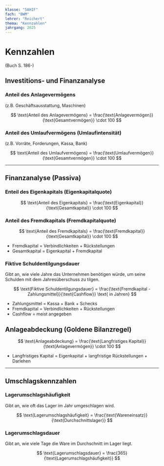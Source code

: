 ```yaml
---
klasse: "5AHIF"
fach: "BWM"
lehrer: "Reichert"
thema: "Kennzahlen"
jahrgang: 2025
---
```


# Kennzahlen

(Buch S. 186-)

## Investitions- und Finanzanalyse

### Anteil des Anlagevermögens

(z.B. Geschäftsausstattung, Maschinen)

$$
\text{Anteil des Anlagevermögens} = \frac{\text{Anlagevermögen}}{\text{Gesamtvermögen}} \cdot 100
$$

### Anteil des Umlaufvermögens (Umlaufintensität)

(z.B. Vorräte, Forderungen, Kassa, Bank)

$$
\text{Anteil des Umlaufvermögens} = \frac{\text{Umlaufvermögen}}{\text{Gesamtvermögen}} \cdot 100
$$

---
Finanzanalyse (Passiva)
---

### Enteil des Eigenkapitals (Eigenkapitalquote)

$$
\text{Anteil des Eigenkapitals} = \frac{\text{Eigenkapital}}{\text{Gesamtkapital}} \cdot 100
$$

### Anteil des Fremdkapitals (Fremdkapitalquote)

$$
\text{Anteil des Fremdkapitals} = \frac{\text{Fremdkapital}}{\text{Gesamtkapital}} \cdot 100
$$

- Fremdkapital = Verbindlichkeiten + Rückstellungen
- Gesamtkapital = Eigenkapital + Fremdkapital

### Fiktive Schuldentilgungsdauer

Gibt an, wie viele Jahre das Unternehmen benötigen würde, um seine Schulden mit dem Jahresüberschuss zu tilgen.

$$
\text{Fiktive Schuldentilgungsdauer} = \frac{\text{Fremdkapital - Zahlungsmittel}}{\text{Cashflow}} \text{ in Jahren}
$$

- Zahlungsmittel = Kassa + Bank + Schecks
- Fremdkapital = Verbindlichkeiten + Rückstellungen
- Cashflow = meist angegeben

## Anlageabdeckung (Goldene Bilanzregel)

$$
\text{Anlageabdeckung} = \frac{\text{Langfristiges Kapital}}{\text{Anlagevermögen}} \cdot 100
$$

- Langfristiges Kapital = Eigenkapital + langfristige Rückstellungen + Darlehen

---

## Umschlagskennzahlen

### Lagerumschlagshäufigkeit

Gibt an, wie oft das Lager im Jahr umgeschlagen wird.

$$
\text{Lagerumschlagshäufigkeit} = \frac{\text{Wareneinsatz}}{\text{Durchschnittslager}}
$$

### Lagerumschlagsdauer

Gibt an, wie viele Tage die Ware im Durchschnitt im Lager liegt.

$$
\text{Lagerumschlagsdauer} = \frac{365}{\text{Lagerumschlagshäufigkeit}}
$$
